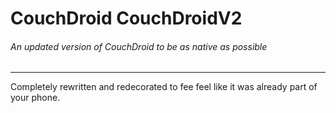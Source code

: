 # CouchDroid CouchDroidV2
###### An updated version of CouchDroid to be as native as possible
---
Completely rewritten and redecorated to fee feel like it was already part of your phone.